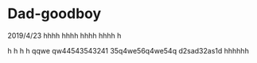 # Dad-goodboy
2019/4/23
hhhh
hhhh
hhhh
hhhh
h

h
h
h
h
qqwe
qw44543543241
35q4we56q4we54q
d2sad32as1d
hhhhhh
